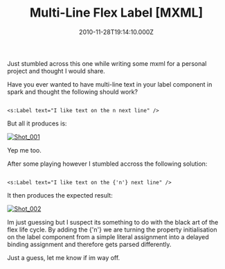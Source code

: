 ﻿---
coverImage: /images/fallback-post-header.png
date: "2010-11-28T19:14:10.000Z"
tags:
  - as3
  - code
  - component
  - flex
  - label
  - mxml
  - spark
  - tip
title: "Multi-Line Flex Label [MXML]"
oldUrl: /flex/multi-line-flex-label-mxml
---

Just stumbled across this one while writing some mxml for a personal project and thought I would share.

Have you ever wanted to have multi-line text in your label component in spark and thought the following should work?

```

<s:Label text="I like text on the n next line" />

```

But all it produces is:

[![](https://www.mikecann.blog/wp-content/uploads/2010/11/Shot_001.png "Shot_001")](https://www.mikecann.blog/wp-content/uploads/2010/11/Shot_001.png)

Yep me too.

After some playing however I stumbled accross the following solution:

```

<s:Label text="I like text on the {'n'} next line" />

```

It then produces the expected result:

[![](https://www.mikecann.blog/wp-content/uploads/2010/11/Shot_0021.png "Shot_002")](https://www.mikecann.blog/wp-content/uploads/2010/11/Shot_0021.png)

Im just guessing but I suspect its something to do with the black art of the flex life cycle. By adding the {'n'} we are turning the property initialisation on the label component from a simple literal assignment into a delayed binding assignment and therefore gets parsed differently.

Just a guess, let me know if im way off.
